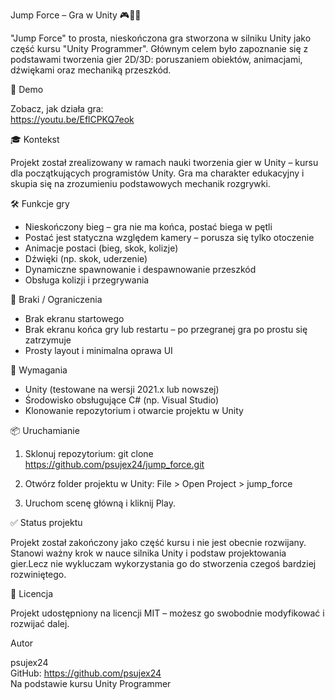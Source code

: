 Jump Force – Gra w Unity 🎮🏃‍♂️

"Jump Force" to prosta, nieskończona gra stworzona w silniku Unity jako część kursu "Unity Programmer". Głównym celem było zapoznanie się z podstawami tworzenia gier 2D/3D: poruszaniem obiektów, animacjami, dźwiękami oraz mechaniką przeszkód.

🎥 Demo

Zobacz, jak działa gra:  
https://youtu.be/EflCPKQ7eok

🎓 Kontekst

Projekt został zrealizowany w ramach nauki tworzenia gier w Unity – kursu dla początkujących programistów Unity. Gra ma charakter edukacyjny i skupia się na zrozumieniu podstawowych mechanik rozgrywki.

🛠 Funkcje gry

- Nieskończony bieg – gra nie ma końca, postać biega w pętli
- Postać jest statyczna względem kamery – porusza się tylko otoczenie
- Animacje postaci (bieg, skok, kolizje)
- Dźwięki (np. skok, uderzenie)
- Dynamiczne spawnowanie i despawnowanie przeszkód
- Obsługa kolizji i przegrywania

🚫 Braki / Ograniczenia

- Brak ekranu startowego
- Brak ekranu końca gry lub restartu – po przegranej gra po prostu się zatrzymuje
- Prosty layout i minimalna oprawa UI

🧰 Wymagania

- Unity (testowane na wersji 2021.x lub nowszej)
- Środowisko obsługujące C# (np. Visual Studio)
- Klonowanie repozytorium i otwarcie projektu w Unity

📦 Uruchamianie

1. Sklonuj repozytorium:
   git clone https://github.com/psujex24/jump_force.git

2. Otwórz folder projektu w Unity:
   File > Open Project > jump_force

3. Uruchom scenę główną i kliknij Play.

✅ Status projektu

Projekt został zakończony jako część kursu i nie jest obecnie rozwijany. Stanowi ważny krok w nauce silnika Unity i podstaw projektowania gier.Lecz nie wykluczam wykorzystania go do stworzenia czegoś bardziej rozwiniętego.

📄 Licencja

Projekt udostępniony na licencji MIT – możesz go swobodnie modyfikować i rozwijać dalej.

Autor

psujex24  
GitHub: https://github.com/psujex24  
Na podstawie kursu Unity Programmer

